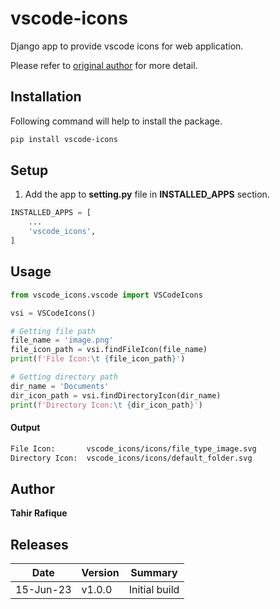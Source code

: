 # vscode-icons
Django app to provide vscode icons for web application.

Please refer to [original author](https://marketplace.visualstudio.com/items?itemName=vscode-icons-team.vscode-icons) for more detail.

## Installation

Following command will help to install the package.

```bash
pip install vscode-icons
```

## Setup

1. Add the app to **setting.py** file in **INSTALLED_APPS** section.

```python
INSTALLED_APPS = [
    ...
    'vscode_icons',
]
```

## Usage

```python
from vscode_icons.vscode import VSCodeIcons

vsi = VSCodeIcons()

# Getting file path
file_name = 'image.png'
file_icon_path = vsi.findFileIcon(file_name)
print(f'File Icon:\t {file_icon_path}')

# Getting directory path
dir_name = 'Documents'
dir_icon_path = vsi.findDirectoryIcon(dir_name)
print(f'Directory Icon:\t {dir_icon_path}')
```

#### Output

```bash
File Icon:       vscode_icons/icons/file_type_image.svg
Directory Icon:  vscode_icons/icons/default_folder.svg
```

## Author

**Tahir Rafique**

## Releases

| Date      | Version | Summary       |
| --------- | ------- | ------------- |
| 15-Jun-23 | v1.0.0  | Initial build |

